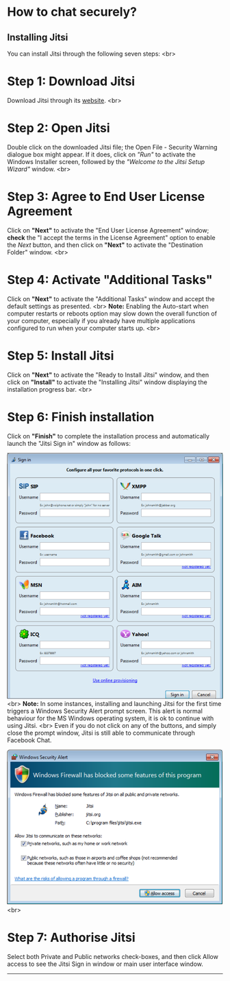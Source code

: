 # How to chat securely?

## Installing Jitsi


You can install Jitsi through the following seven steps:
&lt;br&gt;
# Step 1: Download Jitsi
Download Jitsi through its [website](https://jitsi.org/Main/Download).
&lt;br&gt;
# Step 2: Open Jitsi
 Double click on the downloaded Jitsi file; the Open File - Security Warning dialogue box might appear. If it does, click on *&quot;Run&quot;* to activate the Windows Installer screen, followed by the *&quot;Welcome to the Jitsi Setup Wizard&quot;* window.
&lt;br&gt;
# Step 3: Agree to End User License Agreement
Click on **&quot;Next&quot;** to activate the &quot;End User License Agreement&quot; window; **check** the &quot;I accept the terms in the License Agreement&quot; option to enable the *Next* button, and then click on **&quot;Next&quot;** to activate the &quot;Destination Folder&quot; window.
&lt;br&gt;
# Step 4: Activate &quot;Additional Tasks&quot;
Click on **&quot;Next&quot;** to activate the &quot;Additional Tasks&quot; window and accept the default settings as presented.
&lt;br&gt;
**Note:** Enabling the Auto-start when computer restarts or reboots option may slow down the overall function of your computer, especially if you already have multiple applications configured to run when your computer starts up.
&lt;br&gt;
# Step 5: Install Jitsi
Click on **&quot;Next&quot;** to activate the &quot;Ready to Install Jitsi&quot; window, and then click on **&quot;Install&quot;** to activate the &quot;Installing Jitsi&quot; window displaying the installation progress bar.
&lt;br&gt;
# Step 6: Finish installation
Click on **&quot;Finish&quot;** to complete the installation process and automatically launch the &quot;Jitsi Sign in&quot; window as follows:

![](jitsi-en-win-07.png)
&lt;br&gt;
**Note:** In some instances, installing and launching Jitsi for the first time triggers a Windows Security Alert prompt screen. This alert is normal behaviour for the MS Windows operating system, it is ok to continue with using Jitsi.
&lt;br&gt;
Even if you do not click on any of the buttons, and simply close the prompt window, Jitsi is still able to communicate through Facebook Chat.

![](jitsi-en-win-08.png)
&lt;br&gt;
# Step 7: Authorise Jitsi
Select both Private and Public networks check-boxes, and then click Allow access to see the Jitsi Sign in window or main user interface window.

***